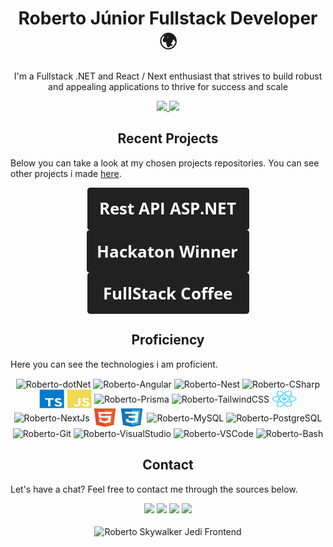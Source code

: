 <!-- Introduction -->
<h1 align="center">Roberto Júnior Fullstack Developer 🌍</h1>
<p align="center">I'm a Fullstack .NET and React / Next enthusiast that strives to build robust and appealing applications to thrive for success and scale</p>

<!-- GitHub Widgets -->
<div align="center">
  <a href="https://github.com/roberto-juniorjp">
  <img height="180em" src="https://github-readme-stats.vercel.app/api?username=roberto-juniorjp&show_icons=true&theme=dracula&include_all_commits=true&count_private=true&border_radius=8"/>
  <img height="180em" src="https://github-readme-stats.vercel.app/api/top-langs/?username=roberto-juniorjp&layout=compact&langs_count=7&theme=dracula&custom_title=Languages&border_radius=8&count_private=true"/>
  </a>
</div>

<!-- Snake Commit SVG -->
<!-- <div align="center">
  <img alt="Roberto Snake Commit" src="https://github.com/roberto-juniorjp/roberto-juniorjp/blob/output/github-contribution-grid-snake.svg")
</div> -->
  
<!-- My Recent Portfolios -->
<h2 align="center">Recent Projects</h2>
<p>Below you can take a look at my chosen projects repositories. You can see other projects i made <a href="https://github.com/roberto-juniorjp?tab=repositories/">here</a>.</p>

<div align="center">
  <a href="https://github.com/roberto-juniorjp/catalogue-api/"><img align="center" alt="Rest API built with ASP.NET GitHub Repository" src="img/portfolio-11.png"></a>
  <a href="https://github.com/Super-Patos-Hackaton/"><img align="center" alt="Hackaton Project That Won First Place GitHub Repository" src="img/portfolio-12.png"></a>
  <a href="https://github.com/roberto-juniorjp/gen-coffee/"><img align="center" alt="Coffee Menu made with Nest+Prisma, Angular and Postgresql" src="img/portfolio-13.png"></a>
</div>

<!-- Languages, Technologies and Skills Overall -->
<h2 align="center">Proficiency</h2>
<p>Here you can see the technologies i am proficient.</p>
  
<div align="center">
  <img align="center" alt="Roberto-dotNet" height="30" width="40" src="https://cdn.jsdelivr.net/gh/devicons/devicon@latest/icons/dotnetcore/dotnetcore-original.svg">  
  <img align="center" alt="Roberto-Angular" height="30" width="40" src="https://cdn.jsdelivr.net/gh/devicons/devicon@latest/icons/angular/angular-original.svg">
  <img align="center" alt="Roberto-Nest" height="30" width="40" src="https://cdn.jsdelivr.net/gh/devicons/devicon@latest/icons/nestjs/nestjs-original.svg">
  <img align="center" alt="Roberto-CSharp" height="30" width="40" src="https://cdn.jsdelivr.net/gh/devicons/devicon@latest/icons/csharp/csharp-original.svg">
  <img align="center" alt="Roberto-Ts" height="30" width="40" src="https://raw.githubusercontent.com/devicons/devicon/master/icons/typescript/typescript-plain.svg">
  <img align="center" alt="Roberto-Js" height="30" width="40" src="https://raw.githubusercontent.com/devicons/devicon/master/icons/javascript/javascript-plain.svg">
  <img align="center" alt="Roberto-Prisma" height="30" width="40" src="https://cdn.jsdelivr.net/gh/devicons/devicon@latest/icons/prisma/prisma-original.svg">
  <img align="center" alt="Roberto-TailwindCSS" height="30" width="40" src="https://cdn.jsdelivr.net/gh/devicons/devicon@latest/icons/tailwindcss/tailwindcss-original.svg">
  <img align="center" alt="Roberto-ReactJs" height="30" width="40" src="https://raw.githubusercontent.com/devicons/devicon/master/icons/react/react-original.svg">
  <img align="center" alt="Roberto-NextJs" height="30" width="40" src="https://cdn.jsdelivr.net/gh/devicons/devicon@latest/icons/nextjs/nextjs-original.svg">
  <img align="center" alt="Roberto-HTML" height="30" width="40" src="https://raw.githubusercontent.com/devicons/devicon/master/icons/html5/html5-original.svg">
  <img align="center" alt="Roberto-CSS" height="30" width="40" src="https://raw.githubusercontent.com/devicons/devicon/master/icons/css3/css3-original.svg">
  <img align="center" alt="Roberto-MySQL" height="30" width="40" src="https://cdn.jsdelivr.net/gh/devicons/devicon@latest/icons/mysql/mysql-original-wordmark.svg">
  <img align="center" alt="Roberto-PostgreSQL" height="30" width="40" src="https://cdn.jsdelivr.net/gh/devicons/devicon@latest/icons/postgresql/postgresql-original-wordmark.svg">
  <img align="center" alt="Roberto-Git" height="30" width="40" src="https://cdn.jsdelivr.net/gh/devicons/devicon@latest/icons/git/git-original.svg">
  <img align="center" alt="Roberto-VisualStudio" height="30" width="40" src="https://cdn.jsdelivr.net/gh/devicons/devicon@latest/icons/visualstudio/visualstudio-original.svg">
  <img align="center" alt="Roberto-VSCode" height="30" width="40" src="https://cdn.jsdelivr.net/gh/devicons/devicon@latest/icons/vscode/vscode-original.svg">
  <img align="center" alt="Roberto-Bash" height="30" width="40" src="https://cdn.jsdelivr.net/gh/devicons/devicon@latest/icons/bash/bash-original.svg">
</div>

<!-- Contact Info and Social -->
<h2 align="center">Contact</h2>
<p>Let's have a chat? Feel free to contact me through the sources below.</p>

<div align="center">
  <a href="https://www.instagram.com/roberto.juniorjp/" target="_blank"><img src="https://img.shields.io/badge/-Instagram-%23E4405F?style=for-the-badge&logo=instagram&logoColor=white" target="_blank"></a>
  <a href = "mailto:juniorjp@gmail.com"><img src="https://img.shields.io/badge/Gmail-D14836?style=for-the-badge&logo=gmail&logoColor=white" target="_blank"></a>
  <a href="https://www.linkedin.com/in/roberto-juniorjp/" target="_blank"><img src="https://img.shields.io/badge/-LinkedIn-%230077B5?style=for-the-badge&logo=linkedin&logoColor=white" target="_blank"></a>
  <a href="https://api.whatsapp.com/send/?phone=5583999222312" target="_blank"><img src="https://img.shields.io/badge/WhatsApp-25D366?style=for-the-badge&logo=whatsapp&logoColor=white" target="_blank"></a>
</div>

<br>
<!-- Anakin Skywalker -->
<div align="center">
  <img width="200px" align="center" alt="Roberto Skywalker Jedi Frontend" src="https://github.com/roberto-juniorjp/roberto-juniorjp/assets/1179279/2f3210be-3133-4d8b-ac3a-f51bab393aea">
</div>
